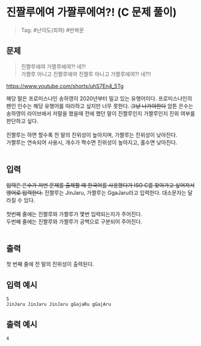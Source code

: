 # 진짤루에여 가짤루에여?! (C 문제 풀이)
> Tag: #난이도(최하) #반복문


## 문제
> 진짤루에여 가짤루에여?! 네?!<br/>
> 가짤루 아니고 진짤루에여 진짤루 아니고 가짤루에여?! 네?!!

https://www.youtube.com/shorts/uhS7En4_5Tg

해당 말은 프로미스나인 송하영이 2020년부터 밀고 있는 유행어이다. 프로미스나인의 팬인 인수는 해당 유행어를 따라하고 싶지만 너무 못한다. ~~그냥 나가야한다~~ 암튼 은수는 송하영이 라이브에서 저말을 했을때 전에 했던 말이 진짤루인지 가짤루인지 진위 여부를 판단하고 싶다.
<br/><br/>
진짤루는 하면 할수록 전 말의 진위성이 높아지며, 가짤루는 진위성이 낮아진다.<br/>
가짤루는 연속되어 사용시, 개수가 짝수면 진위성이 높아지고, 홀수면 낮아진다.<br/>
<br/>

## 입력
~~입력은 은수가 저번 문제를 출제할 때 한국어를 사용했다가 ISO C를 찾아가고 싶어져서 영어로 입력한다.~~
진짤루는 JinJaru, 가짤루는 GgaJaru라고 입력한다. 대소문자는 달라질 수 있다.<br/>
<br/>
첫번째 줄에는 진짤루와 가짤루가 몇번 입력되는지가 주어진다.<br/>
두번째 줄에는 진짤루와 가짤루가 공백으로 구분되어 주어진다.<br/>
<br/>

## 출력
첫 번째 줄에 전 말의 진위성이 출력된다.

## 입력 예시
```text
5
JinJaru JinJaru JinJaru gGajaRu gGajAru
```

## 출력 예시
```text
4
```
